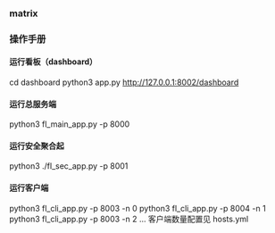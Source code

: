 ### matrix 
### 操作手册

#### 运行看板（dashboard） 
cd dashboard 
python3 app.py
http://127.0.0.1:8002/dashboard

#### 运行总服务端
python3 fl_main_app.py -p 8000 

#### 运行安全聚合起

python3 ./fl_sec_app.py -p 8001

#### 运行客户端

 python3 fl_cli_app.py -p 8003 -n 0
 python3 fl_cli_app.py -p 8004 -n 1
 python3 fl_cli_app.py -p 8003 -n 2
 ...
 客户端数量配置见 hosts.yml
